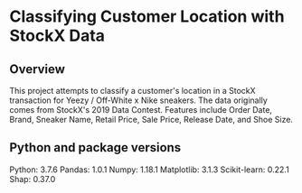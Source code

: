 # Classifying Customer Location with StockX Data

## Overview
This project attempts to classify a customer's location in a StockX transaction for Yeezy / Off-White x Nike sneakers. The data originally comes from StockX's 2019 Data Contest. Features include Order Date, Brand, Sneaker Name, Retail Price, Sale Price, Release Date, and Shoe Size. 

## Python and package versions
Python: 3.7.6
Pandas: 1.0.1
Numpy: 1.18.1
Matplotlib: 3.1.3
Scikit-learn: 0.22.1
Shap: 0.37.0
